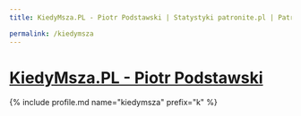 ```yaml
---
title: KiedyMsza.PL - Piotr Podstawski | Statystyki patronite.pl | Patromierz

permalink: /kiedymsza
---
```


# [KiedyMsza.PL - Piotr Podstawski](https://patronite.pl/kiedymsza)

{% include profile.md name="kiedymsza" prefix="k" %}
